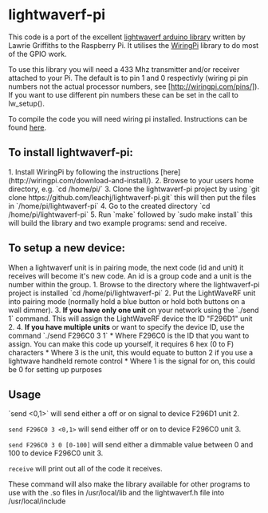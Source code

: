 lightwaverf-pi
==============

This code is a port of the excellent [lightwaverf arduino library](https://github.com/lawrie/LightwaveRF) written by Lawrie Griffiths to the Raspberry Pi. It utilises the [WiringPi](http://wiringpi.com/) library to do most of the GPIO work. 

To use this library you will need a 433 Mhz transmitter and/or receiver attached to your Pi. The default is to pin 1 and 0 respectivly (wiring pi pin numbers not the actual processor numbers, see [http://wiringpi.com/pins/]). If you want to use different pin numbers these can be set in the call to lw_setup().

To compile the code you will need wiring pi installed. Instructions can be found [here](http://wiringpi.com/download-and-install/). <br/>
<h2>To install lightwaverf-pi:</h2>
1. Install WiringPi by following the instructions [here](http://wiringpi.com/download-and-install/).
2. Browse to your users home directory, e.g. `cd /home/pi/`
3. Clone the lightwaverf-pi project by using `git clone https://github.com/leachj/lightwaverf-pi.git` this will then put the files in `/home/pi/lightwaverf-pi`</li>
4. Go to the created directory `cd /home/pi/lightwaverf-pi`
5. Run `make` followed by `sudo make install` this will build the library and two example programs: send and receive.

<h2>To setup a new device:</h2>
When a lightwaverf unit is in pairing mode, the next code (id and unit) it receives will become it's new code.
An id is a group code and a unit is the number within the group.
1. Browse to the directory where the lightwaverf-pi project is installed `cd /home/pi/lightwaverf-pi`
2. Put the LightWaveRF unit into pairing mode (normally hold a blue button or hold both buttons on a wall dimmer).
3. <b>If you have only one unit</b> on your network using the `./send 1` command. This will assign the LightWaveRF device the ID "F296D1" unit 2.
4. <b>If you have multiple units</b> or want to specify the device ID, use the command `./send F296C0 3 1`
* Where F296C0 is the ID that you want to assign. You can make this code up yourself, it requires 6 hex (0 to F) characters
* Where 3 is the unit, this would equate to button 2 if you use a lightwave handheld remote control
* Where 1 is the signal for on, this could be 0 for setting up purposes

<h2>Usage</h2>
`send <0,1>` will send either a off or on signal to device F296D1 unit 2. 

`send F296C0 3 <0,1>` will send either off or on to device F296C0 unit 3.

`send F296C0 3 0 [0-100]` will send either a dimmable value between 0 and 100 to device F296C0 unit 3.

`receive` will print out all of the code it receives. 

These command will also make the library available for other programs to use with the .so files in /usr/local/lib and the lightwaverf.h file into /usr/local/include



